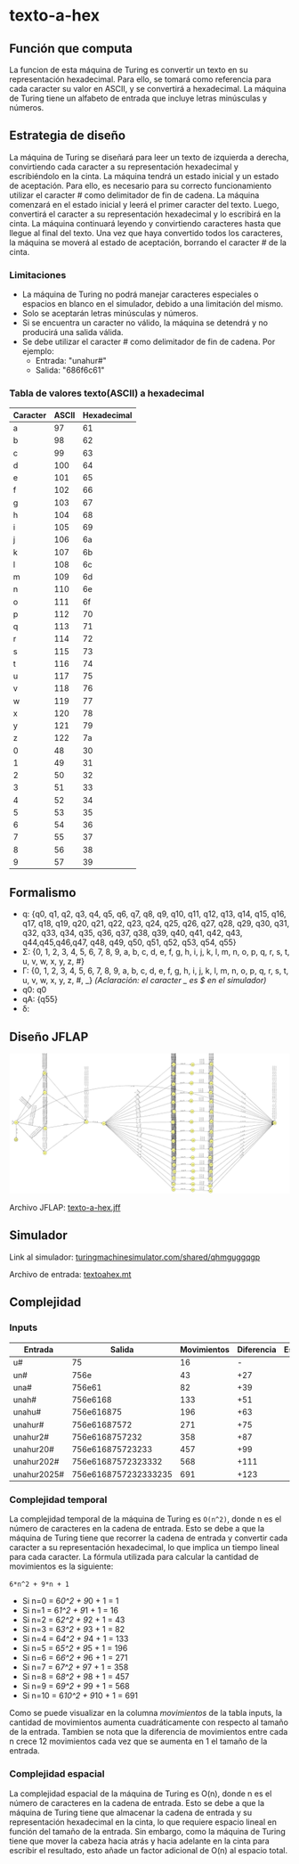 # texto-a-hex

## Función que computa

La funcion de esta máquina de Turing es convertir un texto en su representación hexadecimal. Para ello, se tomará como referencia para cada caracter su valor en ASCII, y se convertirá a hexadecimal.
La máquina de Turing tiene un alfabeto de entrada que incluye letras minúsculas y números.

## Estrategia de diseño
La máquina de Turing se diseñará para leer un texto de izquierda a derecha, convirtiendo cada caracter a su representación hexadecimal y escribiéndolo en la cinta. La máquina tendrá un estado inicial y un estado de aceptación. Para ello, es necesario para su correcto funcionamiento utilizar el caracter # como delimitador de fin de cadena. La máquina comenzará en el estado inicial y leerá el primer caracter del texto. Luego, convertirá el caracter a su representación hexadecimal y lo escribirá en la cinta. La máquina continuará leyendo y convirtiendo caracteres hasta que llegue al final del texto. Una vez que haya convertido todos los caracteres, la máquina se moverá al estado de aceptación, borrando el caracter # de la cinta. 

### Limitaciones

- La máquina de Turing no podrá manejar caracteres especiales o espacios en blanco en el simulador, debido a una limitación del mismo. 
- Solo se aceptarán letras minúsculas y números. 
- Si se encuentra un caracter no válido, la máquina se detendrá y no producirá una salida válida.
- Se debe utilizar el caracter # como delimitador de fin de cadena. Por ejemplo:
    - Entrada: "unahur#"
    - Salida: "686f6c61"

### Tabla de valores texto(ASCII) a hexadecimal

| Caracter | ASCII | Hexadecimal |
| -------- | ----- | ----------- |
| a        | 97    | 61          |
| b        | 98    | 62          |
| c        | 99    | 63          |
| d        | 100   | 64          |
| e        | 101   | 65          |
| f        | 102   | 66          |
| g        | 103   | 67          |
| h        | 104   | 68          |
| i        | 105   | 69          |
| j        | 106   | 6a          |
| k        | 107   | 6b          |
| l        | 108   | 6c          |
| m        | 109   | 6d          |
| n        | 110   | 6e          |
| o        | 111   | 6f          |
| p        | 112   | 70          |
| q        | 113   | 71          |
| r        | 114   | 72          |
| s        | 115   | 73          |
| t        | 116   | 74          |
| u        | 117   | 75          |
| v        | 118   | 76          |
| w        | 119   | 77          |
| x        | 120   | 78          |
| y        | 121   | 79          |
| z        | 122   | 7a          |
| 0        | 48    | 30          |
| 1        | 49    | 31          |
| 2        | 50    | 32          |
| 3        | 51    | 33          |
| 4        | 52    | 34          |
| 5        | 53    | 35          |
| 6        | 54    | 36          |
| 7        | 55    | 37          |
| 8        | 56    | 38          |
| 9        | 57    | 39          |


## Formalismo

- q: {q0, q1, q2, q3, q4, q5, q6, q7, q8, q9, q10, q11, q12, q13, q14, q15, q16, q17, q18, q19, q20, q21, q22, q23, q24, q25, q26, q27, q28, q29, q30, q31, q32, q33, q34, q35, q36, q37, q38, q39, q40, q41, q42, q43, q44,q45,q46,q47, q48, q49, q50, q51, q52, q53, q54, q55}
- Σ: {0, 1, 2, 3, 4, 5, 6, 7, 8, 9, a, b, c, d, e, f, g, h, i, j, k, l, m, n, o, p, q, r, s, t, u, v, w, x, y, z, #}
- Γ: {0, 1, 2, 3, 4, 5, 6, 7, 8, 9, a, b, c, d, e, f, g, h, i, j, k, l, m, n, o, p, q, r, s, t, u, v, w, x, y, z, #, _} *(Aclaración: el caracter _ es $ en el simulador)* 
- q0: q0
- qA: {q55}
- δ: 
  
## Diseño JFLAP

![Diagrama de la máquina de Turing](/resources/jflap-texto-hex.png)

Archivo JFLAP: [texto-a-hex.jff]()


## Simulador

Link al simulador: [turingmachinesimulator.com/shared/qhmguggqgp](https://turingmachinesimulator.com/shared/qhmguggqgp)

Archivo de entrada: [textoahex.mt]()

## Complejidad

### Inputs

| Entrada | Salida | Movimientos | Diferencia | Espacios |
| ------- | ------ | ----------- | ------ | -------- |
| u# | 75 | 16 | - | 
| un# | 756e | 43 | +27 | 
| una# | 756e61 | 82 | +39 |
| unah# | 756e6168 | 133 | +51 |
| unahu# | 756e616875 | 196 | +63 |
| unahur# | 756e61687572 | 271 | +75 |
| unahur2# | 756e6168757232 | 358 | +87 |
| unahur20# | 756e616875723233 | 457 | +99 |
| unahur202# | 756e61687572323332 | 568 | +111 |
| unahur2025# | 756e6168757232333235 | 691 | +123 |


### Complejidad temporal

La complejidad temporal de la máquina de Turing es ```O(n^2)```, donde n es el número de caracteres en la cadena de entrada. Esto se debe a que la máquina de Turing tiene que recorrer la cadena de entrada y convertir cada caracter a su representación hexadecimal, lo que implica un tiempo lineal para cada caracter. 
La fórmula utilizada para calcular la cantidad de movimientos es la siguiente:

``` 6*n^2 + 9*n + 1 ```

- Si n=0 = 6*0^2 + 9*0 + 1 = 1
- Si n=1 = 6*1^2 + 9*1 + 1 = 16
- Si n=2 = 6*2^2 + 9*2 + 1 = 43
- Si n=3 = 6*3^2 + 9*3 + 1 = 82
- Si n=4 = 6*4^2 + 9*4 + 1 = 133
- Si n=5 = 6*5^2 + 9*5 + 1 = 196
- Si n=6 = 6*6^2 + 9*6 + 1 = 271
- Si n=7 = 6*7^2 + 9*7 + 1 = 358
- Si n=8 = 6*8^2 + 9*8 + 1 = 457
- Si n=9 = 6*9^2 + 9*9 + 1 = 568
- Si n=10 = 6*10^2 + 9*10 + 1 = 691

Como se puede visualizar en la columna _movimientos_ de la tabla inputs, la cantidad de movimientos aumenta cuadráticamente con respecto al tamaño de la entrada. Tambien se nota que la diferencia de movimientos entre cada n crece 12 movimientos cada vez que se aumenta en 1 el tamaño de la entrada.




### Complejidad espacial

La complejidad espacial de la máquina de Turing es O(n), donde n es el número de caracteres en la cadena de entrada. Esto se debe a que la máquina de Turing tiene que almacenar la cadena de entrada y su representación hexadecimal en la cinta, lo que requiere espacio lineal en función del tamaño de la entrada. Sin embargo, como la máquina de Turing tiene que mover la cabeza hacia atrás y hacia adelante en la cinta para escribir el resultado, esto añade un factor adicional de O(n) al espacio total.
